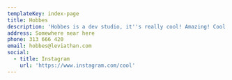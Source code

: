 ```yaml
---
templateKey: index-page
title: Hobbes
description: 'Hobbes is a dev studio, it''s really cool! Amazing! Cool!'
address: Somewhere near here
phone: 313 666 420
email: hobbes@leviathan.com
social:
  - title: Instagram
    url: 'https://www.instagram.com/cool'
---
```


